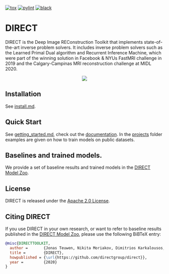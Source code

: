 [![tox](https://github.com/directgroup/direct/actions/workflows/tox.yml/badge.svg)](https://github.com/directgroup/direct/actions/workflows/tox.yml)
[![pylint](https://github.com/directgroup/direct/actions/workflows/pylint.yml/badge.svg)](https://github.com/directgroup/direct/actions/workflows/pylint.yml)
[![black](https://github.com/directgroup/direct/actions/workflows/black.yml/badge.svg)](https://github.com/directgroup/direct/actions/workflows/black.yml)

# DIRECT
DIRECT is the Deep Image REConstruction Toolkit that implements state-of-the-art inverse problem solvers. It includes
inverse problem solvers such as the Learned Primal Dual algorithm and Recurrent Inference Machine, which were part of the winning solution in Facebook & NYUs FastMRI challenge in 2019 and the Calgary-Campinas MRI reconstruction challenge at MIDL 2020.

<div align="center">
  <img src=".github/direct.png"/>
</div>

## Installation
See [install.md](install.md).

## Quick Start
See [getting_started.md](getting_started.md), check out the [documentation](https://docs.aiforoncology.nl/direct).
In the [projects](projects) folder examples are given on how to train models on public datasets.

## Baselines and trained models.
We provide a set of baseline results and trained models in the [DIRECT Model Zoo](model_zoo.md).

## License
DIRECT is released under the [Apache 2.0 License](LICENSE).

## Citing DIRECT
If you use DIRECT in your own research, or want to refer to baseline results published in the
 [DIRECT Model Zoo](model_zoo.md), please use the following BiBTeX entry:

```BibTeX
@misc{DIRECTTOOLKIT,
  author =       {Jonas Teuwen, Nikita Moriakov, Dimitrios Karkalousos, Matthan Caan},
  title =        {DIRECT},
  howpublished = {\url{https://github.com/directgroup/direct}},
  year =         {2020}
}
```
